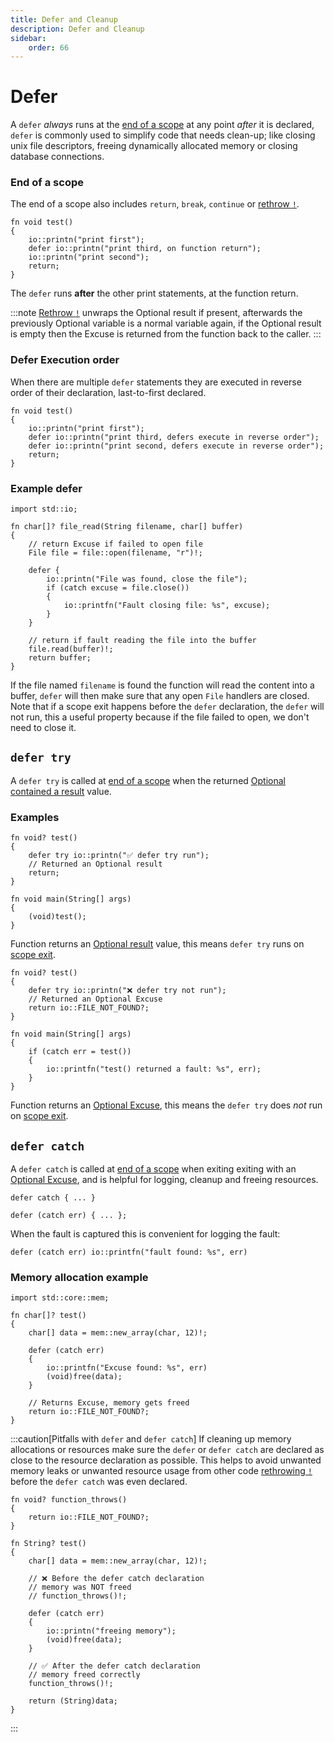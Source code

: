 ```yaml
---
title: Defer and Cleanup
description: Defer and Cleanup
sidebar:
    order: 66
---
```


# Defer

A `defer` *always* runs at the [end of a scope](#end-of-a-scope) at any point *after* it is declared, `defer` is commonly used to simplify code that needs clean-up; like closing unix file descriptors, freeing dynamically allocated memory or closing database connections.

### End of a scope
The end of a scope also includes `return`, `break`, `continue` or [rethrow `!`](/language-common/optionals-essential/#using-the-rethrow-operator--to-unwrap-an-optional-value).

```c3
fn void test()
{
    io::printn("print first");
    defer io::printn("print third, on function return");
    io::printn("print second");
    return;
}
```
The `defer` runs **after** the other print statements, at the function return.

:::note
[Rethrow `!`](/language-common/optionals-essential/#using-the-rethrow-operator--to-unwrap-an-optional-value) unwraps the Optional result if present, afterwards the previously Optional variable is a normal variable again, if the Optional result is empty then the Excuse is returned from the function back to the caller.
:::

### Defer Execution order
When there are multiple `defer` statements they are executed in reverse order of their declaration, last-to-first declared.

```c3
fn void test()
{
    io::printn("print first");
    defer io::printn("print third, defers execute in reverse order");
    defer io::printn("print second, defers execute in reverse order");
    return;
}
```

### Example defer

```c3
import std::io;

fn char[]? file_read(String filename, char[] buffer)
{
    // return Excuse if failed to open file
    File file = file::open(filename, "r")!;

    defer {
        io::printn("File was found, close the file");
        if (catch excuse = file.close())
        {
            io::printfn("Fault closing file: %s", excuse);
        }
    }

    // return if fault reading the file into the buffer
    file.read(buffer)!;
    return buffer;
}
```

If the file named `filename` is found the function will read the content into a buffer,
`defer` will then make sure that any open `File` handlers are closed.
Note that if a scope exit happens before the `defer` declaration, the `defer` will not run, this a useful property because if the file failed to open, we don't need to close it.


## `defer try`

A `defer try` is called at [end of a scope](#end-of-a-scope) when the returned [Optional contained a result](/language-common/optionals-essential/#what-is-an-optional) value.

### Examples

```c3
fn void? test()
{
    defer try io::printn("✅ defer try run");
    // Returned an Optional result
    return;
}

fn void main(String[] args)
{
    (void)test();
}
```
Function returns an [Optional result](/language-common/optionals-essential/#what-is-an-optional) value,
this means `defer try` runs on [scope exit](#end-of-a-scope).

```c3
fn void? test()
{
    defer try io::printn("❌ defer try not run");
    // Returned an Optional Excuse
    return io::FILE_NOT_FOUND?;
}

fn void main(String[] args)
{
    if (catch err = test())
    {
        io::printfn("test() returned a fault: %s", err);
    }
}
```
Function returns an [Optional Excuse](/language-common/optionals-essential/#what-is-an-optional),
this means the `defer try` does *not* run on [scope exit](#end-of-a-scope).

## `defer catch`

A `defer catch` is called at [end of a scope](#end-of-a-scope) when exiting exiting with an
[Optional Excuse](/language-common/optionals-essential/#what-is-an-optional), and is helpful for logging, cleanup and freeing resources.


```c3
defer catch { ... }
```

```c3
defer (catch err) { ... };
```
When the fault is captured this is convenient for logging the fault:

```c3
defer (catch err) io::printfn("fault found: %s", err)
```
### Memory allocation example

```c3
import std::core::mem;

fn char[]? test()
{
    char[] data = mem::new_array(char, 12)!;

    defer (catch err)
    {
        io::printfn("Excuse found: %s", err)
        (void)free(data);
    }

    // Returns Excuse, memory gets freed
    return io::FILE_NOT_FOUND?;
}
```

:::caution[Pitfalls with `defer` and `defer catch`]
If cleaning up memory allocations or resources make sure the `defer` or `defer catch`
are declared as close to the resource declaration as possible.
This helps to avoid unwanted memory leaks or unwanted resource usage from other code [rethrowing `!`](/language-common/optionals-essential/#using-the-rethrow-operator--to-unwrap-an-optional-value) before the `defer catch` was even declared.

```c3
fn void? function_throws()
{
    return io::FILE_NOT_FOUND?;
}

fn String? test()
{
    char[] data = mem::new_array(char, 12)!;

    // ❌ Before the defer catch declaration
    // memory was NOT freed
    // function_throws()!;

    defer (catch err)
    {
        io::printn("freeing memory");
        (void)free(data);
    }

    // ✅ After the defer catch declaration
    // memory freed correctly
    function_throws()!;

    return (String)data;
}
```
:::
